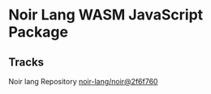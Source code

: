 # Noir Lang WASM JavaScript Package

## Tracks
Noir lang Repository [noir-lang/noir@2f6f760](https://github.com/noir-lang/noir/tree/2f6f7608588dff32befed421ddd6df0fd232699e)